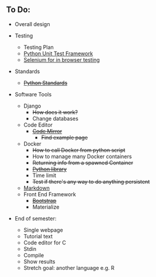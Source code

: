 To Do:
------
+ Overall design
+ Testing
  + Testing Plan
  + [Python Unit Test Framework](https://docs.python.org/3/library/unittest.html)
  + [Selenium for in browser testing](https://www.seleniumhq.org/)
+ Standards
  + ~~[Python Standards](https://www.python.org/dev/peps/pep-0008/)~~
+ Software Tools
  + Django
    + ~~How does it work?~~
    + Change databases
  + Code Editor
    + ~~[Code Mirror](https://codemirror.net/)~~
      + ~~Find example page~~
  + Docker
    + ~~How to call Docker from python script~~
    + How to manage many Docker containers
    + ~~Returning info from a spawned Container~~
    + ~~[Python library](https://github.com/docker/docker-py)~~
    + Time limit
    + ~~Test if there's any way to do anything persistent~~
  + [Markdown](https://github.com/adam-p/markdown-here/wiki/Markdown-Cheatsheet#links)
  + Front End Framework
    + ~~[Bootstrap](https://getbootstrap.com/)~~
    + Materialize

+ End of semester:
  + Single webpage
  + Tutorial text
  + Code editor for C
  + Stdin
  + Compile
  + Show results
  + Stretch goal: another language e.g. R
